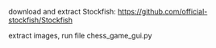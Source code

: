 download and extract Stockfish: https://github.com/official-stockfish/Stockfish

extract images, run file chess_game_gui.py
